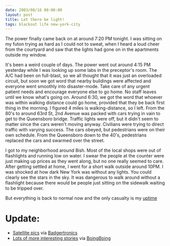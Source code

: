```yaml
---
date: 2003/08/16 00:00:00
layout: post
title: Let there be light!
tags: blackout life new-york-city
---
```


The power finally came back on at around 7:20 PM tonight. I was
sitting on my futon trying as hard as I could not to sweat, when I
heard a loud cheer from the courtyard and saw that the lights had gone
on in the apartments outside my window.

It's been a weird couple of days. The power went out around 4:15 PM
yesterday while I was looking up some labs in the preceptor's
room. The A/C had been on full-blast, so we all thought that it was
just an overloaded circuit, but soon we got word that nearby buildings
were affected and everyone went smoothly into disaster-mode. Take care
of any urgent patient needs and encourage everyone else to go home. No
staff leaves until we know what's going on. Around 6:30, we got the
word that whoever was within walking distance could go home, provided
that they be back first thing in the morning. I figured 4 miles is
walking-distance, so I left. From the 80's to around 63rd St, 2nd
Avenue was packed with cars trying in vain to get to the Queensboro
bridge. Traffic lights were off, but it didn't seem to matter since
the cars weren't moving anyway. Civilians were trying to direct
traffic with varying success. The cars obeyed, but pedestrians were on
their own schedule. From the Queensboro down to the 40's, pedestrians
replaced the cars and swarmed over the street.

I got to my neighborhood around 8ish. Most of the local shops were out
of flashlights and running low on water. I swear the people at the
counter were just making up prices as they went along, but no one
really seemed to care. After getting settled at home, I went for a
short walk outside around 10PM. I was shocked at how dark New York was
without any lights. You could clearly see the stars in the sky. It was
dangerous to walk around without a flashlight because there would be
people just sitting on the sidewalk waiting to be tripped over.

But everything is back to normal now and the only casualty is my [uptime](http://en.wikipedia.org/wiki/Uptime)

Update:
=======

- [Satellite pics](http://www.globalsecurity.org/eye/blackout_2003.htm) via [Badgertronics](http://badgertronics.com/blog)
- [Lots of more interesting stories](http://www.quicktopic.com/23/H/JwZLefNGAwM8/p-1.-1) via [BoingBoing](http://boingboing.net/)
